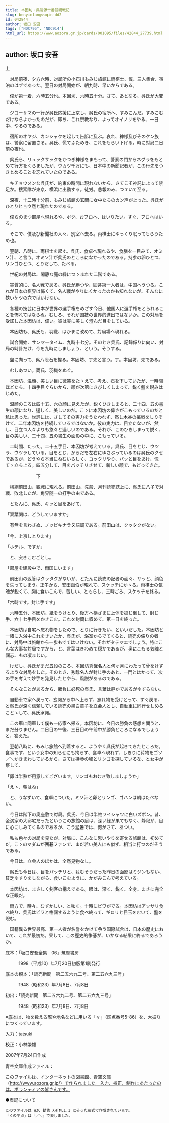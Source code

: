```yaml
---
title: 本因坊・呉清源十番碁観戦記
slug: benyinfangwuqin-dd2
id: 042844
author: 坂口 安吾
tags: ["NDC795", "NDC914"]
html_url: https://www.aozora.gr.jp/cards/001095/files/42844_27739.html
---
```


## author: 坂口 安吾

上



　対局前夜、夕方六時、対局所の小石川もみじ旅館に両棋士、僕、三人集合、宿泊のはずであった。翌日の対局開始が、朝九時、早いからである。

　僕が第一着、六時五分也。本因坊、六時五十分。さて、あとなる、呉氏が大変である。

　ジコーサマの一行が呉氏応援に上京し、呉氏の宿所へ、すみこんだ。すみこむだけならよかったのだが、即ち、これ宗教なり、よってオイノリをやる、一日中、やるのである。

　宿所のオヤジ、カンシャクを起して告訴に及ぶ。哀れ、神様及びそのケン族は、警察に留置さる。呉氏、慌てふためき、これをもらい下げる。時に対局二日前の夜也。

　呉氏ら、リュックサックをかつぎ神様をまもって、警察の門からネグラをもとめて行方をくらましたが、ウカツ千万にも、日本中の新聞記者が、この行先をつきとめることを忘れていたのである。

　キチョウメンな呉氏が、約束の時間に現れないから、さてこそ神託によって禁足か。捜索隊が東京、横浜に出動する。徒労。悲報のみ、つゞいて至る。

　深夜、十二時十分前、もみじ旅館の玄関に女中たちのカン声が上った。呉氏がひとりヒョウ然と現れたのである。

　僕らのまつ部屋へ現れるや、ボク、おフロへ、はいりたい。すぐ、フロへはいる。

　そこで、僕及び新聞社の人々、別室へ去る。両棋士にゆっくり眠ってもらうため也。

　翌朝、八時に、両棋士を起す。呉氏、食卓へ現れるや、食膳を一目みて、オミソ汁、と言う。オミソ汁が呉氏のところになかったのである。持参の卵ひとつ、リンゴひとつ、とりだして、たべる。

　世紀の対局は、閑静な庭の緑につゝまれた二階である。

　実質的に、名人戦である。呉氏が勝つや、囲碁第一人者は、中国へうつる。これが日本の棋界は怖くて、名人戦がやりにくかったのかも知れないが、そんなに狭いケツの穴ではいけない。

　各種の技芸に日本が世界の選手権をめざす今日、他国人に選手権をとられることを怖れてはならぬ。むしろ、それが国技の世界的進出ではないか。この対局を受諾した本因坊は、偉い。彼は実に美しく澄んだ目をしている。

　本因坊も、呉氏も、羽織、はかまに改めて、対局場へ現れる。

　試合開始、サンマータイム、九時十七分。そのとき呉氏、記録係りに向い、対局の時計だけ、今を九時にしましょう、という。そうする。

　盤に向って、呉八段石を握る。本因坊、丁先と言う。丁。本因坊、先である。

　むしあつい。両氏、羽織をぬぐ。

　本因坊、温顔、美しい目に微笑をたゝえて、考え、石を下していたが、一時間ほどたち、十四手目ぐらいから、顔が次第にきびしくしまって、鋭く盤を睨みはじめた。

　温顔のころは四十五、六の顔に見えたが、鋭くひきしまると、二十四、五の書生の顔になり、逞しく、美しいのだ。こゝに本因坊の偉さがこもっているのだと私は思った。世評には、さしてその実力をうたわれず、然し木谷の挑戦をしりぞけて、二年本因坊を持続しているではないか。彼の実力は、目立たないが、然し、目立つ人々よりも悠々と逞しいのである。それが、このひきしまって鋭く、目の美しい、二十四、五の書生の面影の中に、こもっている。

　二時間、たった。二十五手目、本因坊が考えている。呉氏、目をとじ、ウツラ、ウツラしている。目をとじ、からだを左右にゆさぶっているのは呉氏のクセであるが、どうやら本当にねむいらしく、コックリやり、パッと目をあけ、慌てゝ立ち上る。四五分して、目をパッチリさせて、新しい顔で、もどってきた。



　　　　　　　下



　横綱前田山、観戦に現れる。前田山、先般、月刊読売誌上に、呉氏に八子で対戦、敗北したが、角界随一の打手の由である。

　とたんに、呉氏、キッと目をあげて、

「双葉関は、どうしていますか」

　有無を言わさぬ、ノッピキナラヌ語調である。前田山は、クッタクがない。

「今、上京しとります」

「ホテル、ですか」

　と、突きこむごとし。

「部屋を建設中で、両国にいます」

　前田山の返答はクッタクがないが、とたんに読売の記者の面々、サッと、顔色を失ってしまう。正午から、安田画伯が現れて、スケッチにかゝる。両棋士の気魄が鋭くて、胸に食いこんで、苦しい、ともらし、三時ごろ、スケッチを終る。

「六時です。封じ手です」

　六時五分、本因坊、紙をうけとり、後方へ横ざまに上体を捩じ倒して、封じ手、六十七手目をかきこむ。これを封筒に収めて、第一日を終った。

　本因坊は自宅へ忘れ物をしたので、とりに行きたい、といいだした。本因坊と一緒に入浴中これをきいたか、呉氏が、浴室からでてくると、読売の係りの者に、対局中は旅館から一歩もでてはいけない。それがタテマエでしょう。特にこんな大事な対局ですから、と、言葉はきわめて穏かであるが、奥にこもる気魄と闘志、もの凄まじい。

　けだし、呉氏がまだ五段のころ、本因坊秀哉名人と何ヶ月にわたって骨をけずるような対局をした。そのとき、秀哉名人が封じ手のあと、一門とはかって、次の手を考えて妙手を発見したとやら、風説があるのである。

　そんなことがあるから、勝負に必死の呉氏、言葉は静かであるがゆずらない。

　自動車で家へ戻って、玄関から中へ上らず、忘れ物を受けとって、すぐ戻る、と呉氏が深く信頼している読売の黒白童子を立会人とし、自動車に同行せしめることゝして、呉氏承諾。

　この車に同車して僕も一応家へ帰る。本因坊に、今日の勝負の感想を問うと、まだ分りません。二日目の午後、三日目の午前中が勝負どころになるでしょうと、答えた。

　翌朝八時に、もみじ旅館へ到着すると、ようやく呉氏が起きてきたところだ。食事です、という女中の知らせにも拘らず、食卓へ現れず、しきりに荷物をゴソ／＼かきまわしているから、さては持参の卵とリンゴを探しているな、と女中が察して、

「卵は半熟が用意してございます。リンゴもおむき致しましょうか」

「えゝ、朝はね」

　と、うなずいて、食卓についた。ミソ汁と卵とリンゴ、ゴハンは朝はたべない。

　今日は階下の奥座敷で対局。呉氏、今日は半袖ワイシャツに白いズボン。昔、金満家の大邸宅だったというこの旅館の庭は、深い緑が果てもなく、静寂が、目に心にしみてくるのであるが、こう猛暑では、何がさて、あつい。

　私も色々の対局を見たが、対局に、こんなに思いやりを寄せる旅館は、初めてだ。こゝのマダムが囲碁ファンで、まだ若い美人にも似ず、相当に打つのだそうである。

　今日は、立会人のほかは、全然見物なし。

　呉氏も今日は、目をパッチリと、ねむそうだった昨日の面影はミジンもない、貧乏ゆすりをしながら、食いこむように、かがみこんで考えている。

　本因坊は、まさしく剣客の構えである。眼は、深く、鋭く、全身、まさに完全な正眼だ。

　両方で、時々、むずかしい、と呟く。十時にビワがでる。本因坊はアッサリ食べ終り、呉氏はビワと格闘するように食べ終って、ギロリと目玉をむいて、盤を睨む。

　国籍異る世界最高、第一人者が名誉をかけて争う国際試合は、日本の歴史において、これが最初だ。果して、この歴史的争碁が、いかなる結果に終るであろうか。













底本：「坂口安吾全集　06」筑摩書房


　　　1998（平成10）年7月20日初版第1刷発行

底本の親本：「読売新聞　第二五六九二号、第二五六九三号」

　　　1948（昭和23）年7月8日、7月8日

初出：「読売新聞　第二五六九二号、第二五六九三号」

　　　1948（昭和23）年7月8日、7月8日

※底本は、物を数える際や地名などに用いる「ヶ」（区点番号5-86）を、大振りにつくっています。

入力：tatsuki

校正：小林繁雄

2007年7月24日作成

青空文庫作成ファイル：

このファイルは、インターネットの図書館、青空文庫（http://www.aozora.gr.jp/）で作られました。入力、校正、制作にあたったのは、ボランティアの皆さんです。











●表記について


	このファイルは W3C 勧告 XHTML1.1 にそった形式で作成されています。
	「くの字点」は「／＼」で表しました。